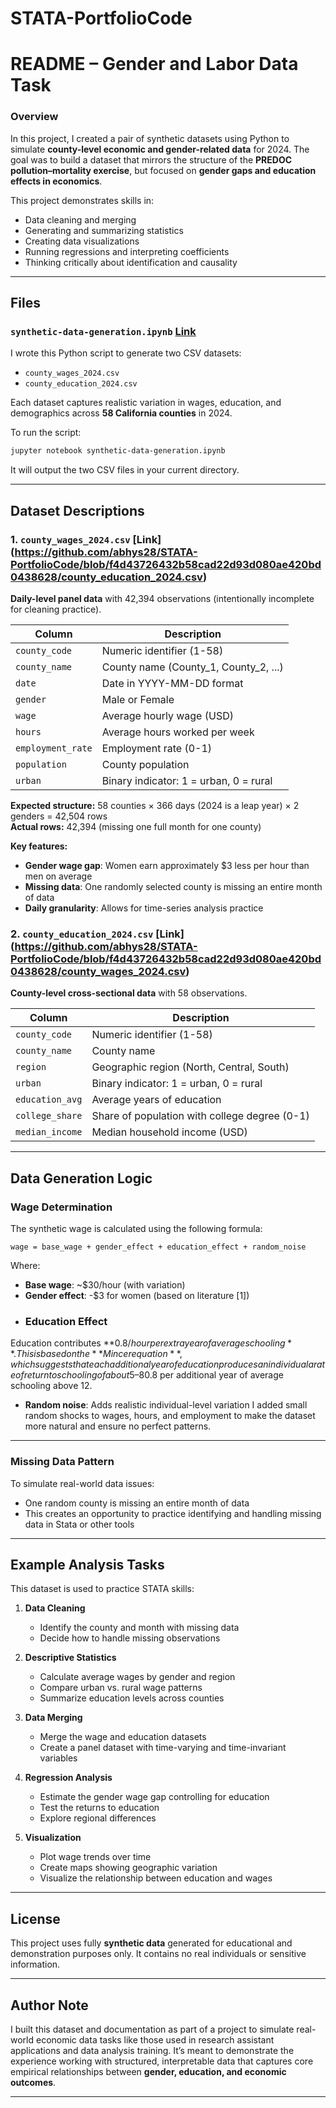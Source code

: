 # STATA-PortfolioCode


# README – Gender and Labor Data Task

### **Overview**

In this project, I created a pair of synthetic datasets using Python to simulate **county-level economic and gender-related data** for 2024.
The goal was to build a dataset that mirrors the structure of the **PREDOC pollution–mortality exercise**, but focused on **gender gaps and education effects in economics**.

This project demonstrates skills in:

* Data cleaning and merging
* Generating and summarizing statistics
* Creating data visualizations
* Running regressions and interpreting coefficients
* Thinking critically about identification and causality

---

## **Files**

###  `synthetic-data-generation.ipynb` [Link](https://github.com/abhys28/STATA-PortfolioCode/blob/0fa7ff174ecaba4009a47c6191f90b0633e4081a/synthetic-data-generation.ipynb)

I wrote this Python script to generate two CSV datasets:

* `county_wages_2024.csv`
* `county_education_2024.csv`

Each dataset captures realistic variation in wages, education, and demographics across **58 California counties** in 2024.

To run the script:

```bash
jupyter notebook synthetic-data-generation.ipynb
```

It will output the two CSV files in your current directory.

---

## **Dataset Descriptions**

### 1. `county_wages_2024.csv` [Link] (https://github.com/abhys28/STATA-PortfolioCode/blob/f4d43726432b58cad22d93d080ae420bd0438628/county_education_2024.csv)

**Daily-level panel data** with 42,394 observations (intentionally incomplete for cleaning practice).

| Column | Description |
|--------|-------------|
| `county_code` | Numeric identifier (1-58) |
| `county_name` | County name (County_1, County_2, ...) |
| `date` | Date in YYYY-MM-DD format |
| `gender` | Male or Female |
| `wage` | Average hourly wage (USD) |
| `hours` | Average hours worked per week |
| `employment_rate` | Employment rate (0-1) |
| `population` | County population |
| `urban` | Binary indicator: 1 = urban, 0 = rural |

**Expected structure:** 58 counties × 366 days (2024 is a leap year) × 2 genders = 42,504 rows  
**Actual rows:** 42,394 (missing one full month for one county)

**Key features:**
- **Gender wage gap**: Women earn approximately $3 less per hour than men on average
- **Missing data**: One randomly selected county is missing an entire month of data
- **Daily granularity**: Allows for time-series analysis practice

### 2. `county_education_2024.csv` [Link] (https://github.com/abhys28/STATA-PortfolioCode/blob/f4d43726432b58cad22d93d080ae420bd0438628/county_wages_2024.csv)

**County-level cross-sectional data** with 58 observations.

| Column | Description |
|--------|-------------|
| `county_code` | Numeric identifier (1-58) |
| `county_name` | County name |
| `region` | Geographic region (North, Central, South) |
| `urban` | Binary indicator: 1 = urban, 0 = rural |
| `education_avg` | Average years of education |
| `college_share` | Share of population with college degree (0-1) |
| `median_income` | Median household income (USD) |


---

## **Data Generation Logic**

### Wage Determination

The synthetic wage is calculated using the following formula:

```
wage = base_wage + gender_effect + education_effect + random_noise
```

Where:
- **Base wage**: ~$30/hour (with variation)
- **Gender effect**: -$3 for women (based on literature [1])
- ###  Education Effect

Education contributes **$0.8/hour per extra year of average schooling**.
This is based on the **Mincer equation**, which suggests that each additional year of education produces an individual a rate of return to schooling of about 5–8% per year, ranging from a low of 1% to more than 20% in some countries. Check References [2] Hence, here I assume that counties with more educated populations have slightly higher wages, roughly +$0.8 per additional year of average schooling above 12.
- **Random noise**: Adds realistic individual-level variation
I added small random shocks to wages, hours, and employment to make the dataset more natural and ensure no perfect patterns.

---

### Missing Data Pattern

To simulate real-world data issues:
- One random county is missing an entire month of data
- This creates an opportunity to practice identifying and handling missing data in Stata or other tools

---

## **Example Analysis Tasks**

This dataset is used to practice STATA skills:

1. **Data Cleaning**
   - Identify the county and month with missing data
   - Decide how to handle missing observations

2. **Descriptive Statistics**
   - Calculate average wages by gender and region
   - Compare urban vs. rural wage patterns
   - Summarize education levels across counties

3. **Data Merging**
   - Merge the wage and education datasets
   - Create a panel dataset with time-varying and time-invariant variables

4. **Regression Analysis**
   - Estimate the gender wage gap controlling for education
   - Test the returns to education
   - Explore regional differences

5. **Visualization**
   - Plot wage trends over time
   - Create maps showing geographic variation
   - Visualize the relationship between education and wages

---
## **License**

This project uses fully **synthetic data** generated for educational and demonstration purposes only.
It contains no real individuals or sensitive information.

---

## **Author Note**

I built this dataset and documentation as part of a project to simulate real-world economic data tasks like those used in research assistant applications and data analysis training. It’s meant to demonstrate the experience working with structured, interpretable data that captures core empirical relationships between **gender, education, and economic outcomes**.

---

